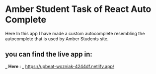 # Amber Student Task of React Auto Complete

Here In this app I have made a custom autocomplete resembling the autocomplete that is used
by Amber Students site.

## you can find the live app in:

**_ Here : _** https://upbeat-wozniak-4244df.netlify.app/
